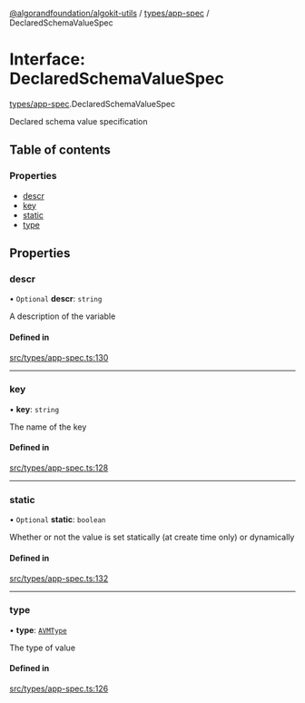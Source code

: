 [@algorandfoundation/algokit-utils](../index.md) / [types/app-spec](../modules/types_app_spec.md) / DeclaredSchemaValueSpec

# Interface: DeclaredSchemaValueSpec

[types/app-spec](../modules/types_app_spec.md).DeclaredSchemaValueSpec

Declared schema value specification

## Table of contents

### Properties

- [descr](types_app_spec.DeclaredSchemaValueSpec.md#descr)
- [key](types_app_spec.DeclaredSchemaValueSpec.md#key)
- [static](types_app_spec.DeclaredSchemaValueSpec.md#static)
- [type](types_app_spec.DeclaredSchemaValueSpec.md#type)

## Properties

### descr

• `Optional` **descr**: `string`

A description of the variable

#### Defined in

[src/types/app-spec.ts:130](https://github.com/algorandfoundation/algokit-utils-ts/blob/main/src/types/app-spec.ts#L130)

___

### key

• **key**: `string`

The name of the key

#### Defined in

[src/types/app-spec.ts:128](https://github.com/algorandfoundation/algokit-utils-ts/blob/main/src/types/app-spec.ts#L128)

___

### static

• `Optional` **static**: `boolean`

Whether or not the value is set statically (at create time only) or dynamically

#### Defined in

[src/types/app-spec.ts:132](https://github.com/algorandfoundation/algokit-utils-ts/blob/main/src/types/app-spec.ts#L132)

___

### type

• **type**: [`AVMType`](../modules/types_app_spec.md#avmtype)

The type of value

#### Defined in

[src/types/app-spec.ts:126](https://github.com/algorandfoundation/algokit-utils-ts/blob/main/src/types/app-spec.ts#L126)
